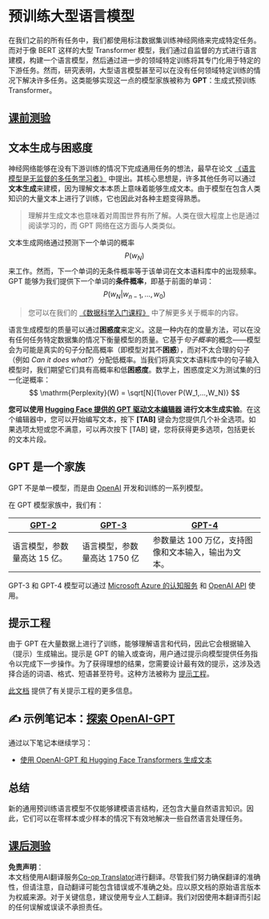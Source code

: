 <!--
CO_OP_TRANSLATOR_METADATA:
{
  "original_hash": "2efbb183384a50f0fc0cde02534d912f",
  "translation_date": "2025-08-24T21:50:21+00:00",
  "source_file": "lessons/5-NLP/20-LangModels/README.md",
  "language_code": "zh"
}
-->
# 预训练大型语言模型

在我们之前的所有任务中，我们都使用标注数据集训练神经网络来完成特定任务。而对于像 BERT 这样的大型 Transformer 模型，我们通过自监督的方式进行语言建模，构建一个语言模型，然后通过进一步的领域特定训练将其专门化用于特定的下游任务。然而，研究表明，大型语言模型甚至可以在没有任何领域特定训练的情况下解决许多任务。这类能够实现这一点的模型家族被称为 **GPT**：生成式预训练 Transformer。

## [课前测验](https://red-field-0a6ddfd03.1.azurestaticapps.net/quiz/120)

## 文本生成与困惑度

神经网络能够在没有下游训练的情况下完成通用任务的想法，最早在论文 [《语言模型是无监督的多任务学习者》](https://cdn.openai.com/better-language-models/language_models_are_unsupervised_multitask_learners.pdf) 中提出。其核心思想是，许多其他任务可以通过**文本生成**来建模，因为理解文本本质上意味着能够生成文本。由于模型在包含人类知识的大量文本上进行了训练，它也因此对各种主题变得熟悉。

> 理解并生成文本也意味着对周围世界有所了解。人类在很大程度上也是通过阅读学习的，而 GPT 网络在这方面与人类类似。

文本生成网络通过预测下一个单词的概率 $$P(w_N)$$ 来工作。然而，下一个单词的无条件概率等于该单词在文本语料库中的出现频率。GPT 能够为我们提供下一个单词的**条件概率**，即基于前面的单词：$$P(w_N | w_{n-1}, ..., w_0)$$

> 您可以在我们的 [《数据科学入门课程》](https://github.com/microsoft/Data-Science-For-Beginners/tree/main/1-Introduction/04-stats-and-probability) 中了解更多关于概率的内容。

语言生成模型的质量可以通过**困惑度**来定义。这是一种内在的度量方法，可以在没有任何任务特定数据集的情况下衡量模型的质量。它基于*句子概率*的概念——模型会为可能是真实的句子分配高概率（即模型对其不**困惑**），而对不太合理的句子（例如 *Can it does what?*）分配低概率。当我们将真实文本语料库中的句子输入模型时，我们期望它们具有高概率和低**困惑度**。数学上，困惑度定义为测试集的归一化逆概率：
$$
\mathrm{Perplexity}(W) = \sqrt[N]{1\over P(W_1,...,W_N)}
$$ 

**您可以使用 [Hugging Face 提供的 GPT 驱动文本编辑器](https://transformer.huggingface.co/doc/gpt2-large) 进行文本生成实验**。在这个编辑器中，您可以开始编写文本，按下 **[TAB]** 键会为您提供几个补全选项。如果选项太短或您不满意，可以再次按下 [TAB] 键，您将获得更多选项，包括更长的文本片段。

## GPT 是一个家族

GPT 不是单一模型，而是由 [OpenAI](https://openai.com) 开发和训练的一系列模型。

在 GPT 模型家族中，我们有：

| [GPT-2](https://huggingface.co/docs/transformers/model_doc/gpt2#openai-gpt2) | [GPT-3](https://openai.com/research/language-models-are-few-shot-learners) | [GPT-4](https://openai.com/gpt-4) |
| -- | -- | -- |
|语言模型，参数量高达 15 亿。| 语言模型，参数量高达 1750 亿 | 参数量达 100 万亿，支持图像和文本输入，输出为文本。|

GPT-3 和 GPT-4 模型可以通过 [Microsoft Azure 的认知服务](https://azure.microsoft.com/en-us/services/cognitive-services/openai-service/#overview?WT.mc_id=academic-77998-cacaste) 和 [OpenAI API](https://openai.com/api/) 使用。

## 提示工程

由于 GPT 在大量数据上进行了训练，能够理解语言和代码，因此它会根据输入（提示）生成输出。提示是 GPT 的输入或查询，用户通过提示向模型提供任务指令以完成下一步操作。为了获得理想的结果，您需要设计最有效的提示，这涉及选择合适的词语、格式、短语甚至符号。这种方法被称为 [提示工程](https://learn.microsoft.com/en-us/shows/ai-show/the-basics-of-prompt-engineering-with-azure-openai-service?WT.mc_id=academic-77998-bethanycheum)。

[此文档](https://learn.microsoft.com/en-us/semantic-kernel/prompt-engineering/?WT.mc_id=academic-77998-bethanycheum) 提供了有关提示工程的更多信息。

## ✍️ 示例笔记本：[探索 OpenAI-GPT](../../../../../lessons/5-NLP/20-LangModels/GPT-PyTorch.ipynb)

通过以下笔记本继续学习：

* [使用 OpenAI-GPT 和 Hugging Face Transformers 生成文本](../../../../../lessons/5-NLP/20-LangModels/GPT-PyTorch.ipynb)

## 总结

新的通用预训练语言模型不仅能够建模语言结构，还包含大量自然语言知识。因此，它们可以在零样本或少样本的情况下有效地解决一些自然语言处理任务。

## [课后测验](https://red-field-0a6ddfd03.1.azurestaticapps.net/quiz/220)

**免责声明**：  
本文档使用AI翻译服务[Co-op Translator](https://github.com/Azure/co-op-translator)进行翻译。尽管我们努力确保翻译的准确性，但请注意，自动翻译可能包含错误或不准确之处。应以原文档的原始语言版本为权威来源。对于关键信息，建议使用专业人工翻译。我们对因使用本翻译而引起的任何误解或误读不承担责任。
